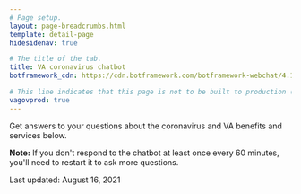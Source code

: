 ```yaml
---
# Page setup.
layout: page-breadcrumbs.html
template: detail-page
hidesidenav: true

# The title of the tab.
title: VA coronavirus chatbot
botframework_cdn: https://cdn.botframework.com/botframework-webchat/4.11.0/webchat-es5.js

# This line indicates that this page is not to be built to production (www.va.gov)
vagovprod: true
---
```

<div class="va-introtext vads-u-margin-bottom--2">
  Get answers to your questions about the coronavirus and VA benefits and services below.
</div>

**Note:** If you don't respond to the chatbot at least once every 60 minutes, you'll need to restart it to ask more questions.

<!--
  The "widget-type" should be registered at
  https://github.com/department-of-veterans-affairs/vets-website/blob/master/src/applications/static-pages/widgetTypes.js>
-->
<div id="webchat" data-widget-type="va-coronavirus-chatbot"></div>
<div class="last-updated usa-content">
  Last updated: <time datetime="2021-08-16">August 16, 2021</time>
</div>
